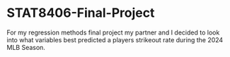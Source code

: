 # STAT8406-Final-Project
For my regression methods final project my partner and I decided to look into what variables best predicted a players strikeout rate during the 2024 MLB Season. 
